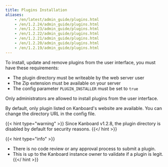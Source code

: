 ```yaml
---
title: Plugins Installation
aliases:
    - /en/latest/admin_guide/plugins.html
    - /en/1.2.24/admin_guide/plugins.html
    - /en/1.2.23/admin_guide/plugins.html
    - /en/1.2.22/admin_guide/plugins.html
    - /en/1.2.21/admin_guide/plugins.html
    - /en/1.2.20/admin_guide/plugins.html
    - /en/1.2.19/admin_guide/plugins.html
---
```


To install, update and remove plugins from the user interface, you must have these requirements:

- The plugin directory must be writeable by the web server user
- The Zip extension must be available on your server
- The config parameter `PLUGIN_INSTALLER` must be set to `true`

Only administrators are allowed to install plugins from the user interface.

By default, only plugin listed on Kanboard's website are available. You can change the directory URL in the config file.

{{< hint type="warning" >}}
Since Kanboard v1.2.8, the plugin directory is disabled by default for security reasons.
{{</ hint >}}

{{< hint type="info" >}}
- There is no code review or any approval process to submit a plugin.
- This is up to the Kanboard instance owner to validate if a plugin is legit.
{{</ hint >}}
